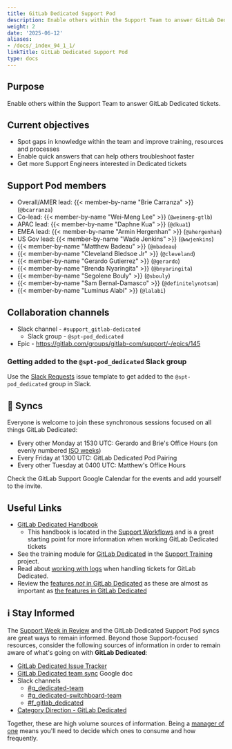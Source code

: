 ```yaml
---
title: GitLab Dedicated Support Pod
description: Enable others within the Support Team to answer GitLab Dedicated tickets.
weight: 2
date: '2025-06-12'
aliases:
- /docs/_index_94_1_1/
linkTitle: GitLab Dedicated Support Pod
type: docs
---
```


## Purpose

Enable others within the Support Team to answer GitLab Dedicated tickets.

## Current objectives

- Spot gaps in knowledge within the team and improve training, resources and processes
- Enable quick answers that can help others troubleshoot faster
- Get more Support Engineers interested in Dedicated tickets

## Support Pod members

- Overall/AMER lead: {{< member-by-name "Brie Carranza" >}} (`@bcarranza`)
- Co-lead: {{< member-by-name "Wei-Meng Lee" >}} (`@weimeng-gtlb`)
- APAC lead: {{< member-by-name "Daphne Kua" >}} (`@dkua1`)
- EMEA lead: {{< member-by-name "Armin Hergenhan" >}} (`@ahergenhan`)
- US Gov lead: {{< member-by-name "Wade Jenkins" >}} (`@wwjenkins`)
- {{< member-by-name "Matthew Badeau" >}} (`@mbadeau`)
- {{< member-by-name "Cleveland Bledsoe Jr" >}} (`@cleveland`)
- {{< member-by-name "Gerardo Gutierrez" >}} (`@gerardo`)
- {{< member-by-name "Brenda Nyaringita" >}} (`@bnyaringita`)
- {{< member-by-name "Segolene Bouly" >}} (`@sbouly`)
- {{< member-by-name "Sam Bernal-Damasco" >}} (`@definitelynotsam`)
- {{< member-by-name "Luminus Alabi" >}} (`@lalabi`)

## Collaboration channels

- Slack channel - `#support_gitlab-dedicated`
  - Slack group - `@spt-pod_dedicated`
- Epic - https://gitlab.com/groups/gitlab-com/support/-/epics/145

### Getting added to the `@spt-pod_dedicated` Slack group

Use the [Slack Requests](https://gitlab.com/gitlab-com/team-member-epics/access-requests/issues/new?issuable_template=Slack_Request) issue template to get added to the `@spt-pod_dedicated` group in Slack.

## 🍐 Syncs

Everyone is welcome to join these synchronous sessions focused on all things GitLab Dedicated:

- Every other Monday at 1530 UTC: Gerardo and Brie's Office Hours (on evenly numbered [ISO weeks](https://www.epochconverter.com/weeknumbers))
- Every Friday at 1300 UTC: GitLab Dedicated Pod Pairing
- Every other Tuesday at 0400 UTC: Matthew's Office Hours

Check the GitLab Support Google Calendar for the events and add yourself to the invite.

## Useful Links

- [GitLab Dedicated Handbook](/handbook/support/workflows/dedicated/)
  - This handbook is located in the [Support Workflows](/handbook/support/workflows/) and is a great starting point for more information when working GitLab Dedicated tickets
- See the training module for [GitLab Dedicated](https://gitlab.com/gitlab-com/support/support-training/-/blob/master/.gitlab/issue_templates/GitLab%20Dedicated.md) in the [Support Training](https://gitlab.com/gitlab-com/support/support-training) project.
- Read about [working with logs](/handbook/support/workflows/dedicated_logs/) when handling tickets for GitLab Dedicated.
- Review the [features _not_ in GitLab Dedicated](https://docs.gitlab.com/subscriptions/gitlab_dedicated/#unavailable-features) as these are almost as important as [the features in GitLab Dedicated](https://docs.gitlab.com/subscriptions/gitlab_dedicated/#available-features)

## ℹ️  Stay Informed

The [Support Week in Review](https://gitlab.com/gitlab-com/support/readiness/support-week-in-review) and the GitLab Dedicated Support Pod syncs are great ways to remain informed. Beyond those Support-focused resources, consider the following sources of information in order to remain aware of what's going on with **GitLab Dedicated**:

- [GitLab Dedicated Issue Tracker](https://gitlab.com/gitlab-com/gl-infra/gitlab-dedicated/team/-/issues/?sort=created_date&state=opened&first_page_size=100)
- [GitLab Dedicated team sync](https://docs.google.com/document/d/1rxbSQAiUsTjJrCc6HwHPWK11lSMHMaDki9QGGyQoa4g/edit#heading=h.26hld95ocrkv) Google doc
- Slack channels
  - [#g_dedicated-team](https://gitlab.slack.com/archives/C025LECQY0M)
  - [#g_dedicated-switchboard-team](https://gitlab.slack.com/archives/C04DG7DR1LG)
  - [#f_gitlab_dedicated](https://gitlab.slack.com/archives/C01S0QNSYJ2)
- [Category Direction - GitLab Dedicated](https://about.gitlab.com/direction/gitlab_dedicated/#roadmap)

Together, these are high volume sources of information. Being a [manager of one](/handbook/values/#managers-of-one) means you'll need to decide which ones to consume and how frequently.
